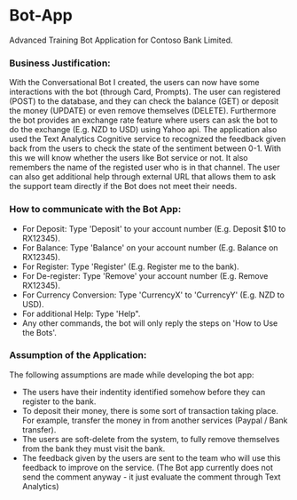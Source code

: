 # Bot-App
Advanced Training Bot Application for Contoso Bank Limited.

### Business Justification:

With the Conversational Bot I created, the users can now have some interactions with the bot (through Card, Prompts). The user can registered (POST) to the database, and they can check the balance (GET) or deposit the money (UPDATE) or even remove themselves (DELETE). Furthermore the bot provides an exchange rate feature where users can ask the bot to do the exchange (E.g. NZD to USD) using Yahoo api. The application also used the Text Analytics Cognitive service to recognized the feedback given back from the users to check the state of the sentiment between 0-1. With this we will know whether the users like Bot service or not. It also remembers the name of the registed user who is in that channel. The user can also get additional help through external URL that allows them to ask the support team directly if the Bot does not meet their needs. 

### How to communicate with the Bot App:

- For Deposit: Type 'Deposit' to your account number (E.g. Deposit $10 to RX12345).
- For Balance: Type 'Balance' on your account number (E.g. Balance on RX12345).
- For Register: Type 'Register' (E.g. Register me to the bank).
- For De-register: Type 'Remove' your account number (E.g. Remove RX12345).
- For Currency Conversion: Type 'CurrencyX' to 'CurrencyY' (E.g. NZD to USD).
- For additional Help: Type 'Help". 
- Any other commands, the bot will only reply the steps on 'How to Use the Bots'. 

### Assumption of the Application:

The following assumptions are made while developing the bot app:
- The users have their indentity identified somehow before they can register to the bank. 
- To deposit their money, there is some sort of transaction taking place. For example, transfer the money in from another services (Paypal / Bank transfer).
- The users are soft-delete from the system, to fully remove themselves from the bank they must visit the bank.
- The feedback given by the users are sent to the team who will use this feedback to improve on the service. (The Bot app currently does not send the comment anyway - it just evaluate the comment through Text Analytics) 

